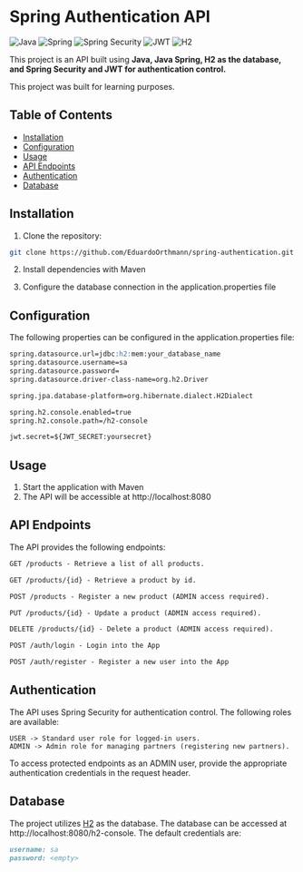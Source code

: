 # Spring Authentication API

![Java](https://img.shields.io/badge/java-%23ED8B00.svg?style=for-the-badge&logo=openjdk&logoColor=white)
![Spring](https://img.shields.io/badge/spring-%236DB33F.svg?style=for-the-badge&logo=spring&logoColor=white)
![Spring Security](https://img.shields.io/badge/spring%20security-%6DB33F.svg?style=for-the-badge&logo=spring%20security&logoColor=white)
![JWT](https://img.shields.io/badge/JWT-black?style=for-the-badge&logo=JSON%20web%20tokens)
![H2](https://img.shields.io/badge/h2-%23316192.svg?style=for-the-badge)

This project is an API built using **Java, Java Spring, H2 as the database, and Spring Security and JWT for 
authentication control.**

This project was built for learning purposes.

## Table of Contents

- [Installation](#installation)
- [Configuration](#configuration)
- [Usage](#usage)
- [API Endpoints](#api-endpoints)
- [Authentication](#authentication)
- [Database](#database)

## Installation

1. Clone the repository:

```bash
git clone https://github.com/EduardoOrthmann/spring-authentication.git
```

2. Install dependencies with Maven

3. Configure the database connection in the application.properties file

## Configuration

The following properties can be configured in the application.properties file:

```markdown
spring.datasource.url=jdbc:h2:mem:your_database_name
spring.datasource.username=sa
spring.datasource.password=
spring.datasource.driver-class-name=org.h2.Driver

spring.jpa.database-platform=org.hibernate.dialect.H2Dialect

spring.h2.console.enabled=true
spring.h2.console.path=/h2-console

jwt.secret=${JWT_SECRET:yoursecret}
```

## Usage

1. Start the application with Maven
2. The API will be accessible at http://localhost:8080


## API Endpoints
The API provides the following endpoints:

```markdown
GET /products - Retrieve a list of all products.

GET /products/{id} - Retrieve a product by id.

POST /products - Register a new product (ADMIN access required).

PUT /products/{id} - Update a product (ADMIN access required).

DELETE /products/{id} - Delete a product (ADMIN access required).

POST /auth/login - Login into the App

POST /auth/register - Register a new user into the App
```

## Authentication
The API uses Spring Security for authentication control. The following roles are available:

```
USER -> Standard user role for logged-in users.
ADMIN -> Admin role for managing partners (registering new partners).
```
To access protected endpoints as an ADMIN user, provide the appropriate authentication credentials in the request header.

## Database
The project utilizes [H2](https://www.h2database.com/html/main.html) as the database. 
The database can be accessed at http://localhost:8080/h2-console. The default credentials are:

```markdown
username: sa
password: <empty>
```

